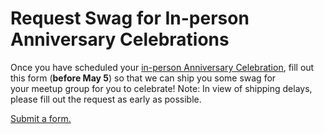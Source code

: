 # Request Swag for In-person Anniversary Celebrations

Once you have scheduled your [in-person Anniversary Celebration](https://make.wordpress.org/community/handbook/meetup-organizer/anniversary-celebrations/#organizing-an-in-person-celebration), fill out this form (**before May 5**) so that we can ship you some swag for your meetup group for you to celebrate! Note: In view of shipping delays, please fill out the request as early as possible.

[Submit a form.](https://make.wordpress.org/community/handbook/meetup-organizer/event-formats/anniversary-celebrations/request-swag-for-in-person-anniversary-celebrations/)

<!--
*   [To-do](# "To-do")
-->
